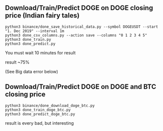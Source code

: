 ## Download/Train/Predict DOGE on DOGE closing price (Indian fairy tales)
```
python3 binance/done_save_historical_data.py --symbol DOGEUSDT --start "1. Dec 2019" --interval 1m
python3 done_csv_columns.py --action save --columns "0 1 2 3 4 5"
python3 done_train.py
python3 done_predict.py
```
You must wait 10 minutes for result

result ~75%

(See Big data error below)

## Download/Train/Predict DOGE on DOGE and BTC closing price
```
python3 binance/done_download_doge_btc.py
python3 done_train_doge_btc.py
python3 done_predict_doge_btc.py

```
result is every bad, but interesting

